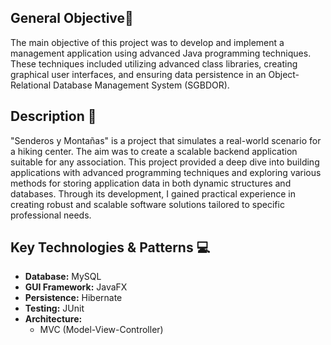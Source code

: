 ## General Objective📝
The main objective of this project was to develop and implement a management application using advanced Java programming techniques. These techniques included utilizing advanced class libraries, creating graphical user interfaces, and ensuring data persistence in an Object-Relational Database Management System (SGBDOR).

## Description 🚩
"Senderos y Montañas" is a project that simulates a real-world scenario for a hiking center. The aim was to create a scalable backend application suitable for any association. This project provided a deep dive into building applications with advanced programming techniques and exploring various methods for storing application data in both dynamic structures and databases. Through its development, I gained practical experience in creating robust and scalable software solutions tailored to specific professional needs.

## Key Technologies & Patterns 💻
- **Database:** MySQL
- **GUI Framework:** JavaFX
- **Persistence:** Hibernate
- **Testing:** JUnit
- **Architecture:**
  - MVC (Model-View-Controller)
